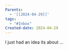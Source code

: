 ```yaml
---
Parents:
  - '[[2024-04-29]]'
tags:
  - "#Inbox"
Created-date: 2024-04-29
---
```

I just had an idea
its about ...
